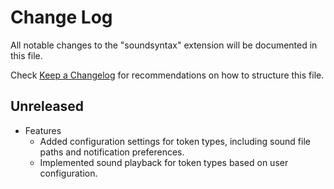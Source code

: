 # Change Log

All notable changes to the "soundsyntax" extension will be documented in this file.

Check [Keep a Changelog](http://keepachangelog.com/) for recommendations on how to structure this file.

## Unreleased

- Features
  - Added configuration settings for token types, including sound file paths and notification preferences.
  - Implemented sound playback for token types based on user configuration.
